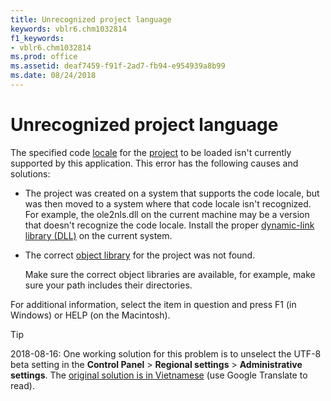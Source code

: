 ```yaml
---
title: Unrecognized project language
keywords: vblr6.chm1032814
f1_keywords:
- vblr6.chm1032814
ms.prod: office
ms.assetid: deaf7459-f91f-2ad7-fb94-e954939a8b99
ms.date: 08/24/2018
---
```



# Unrecognized project language

The specified code [locale](../../Glossary/vbe-glossary.md) for the [project](../../Glossary/vbe-glossary.md) to be loaded isn't currently supported by this application. This error has the following causes and solutions:

- The project was created on a system that supports the code locale, but was then moved to a system where that code locale isn't recognized. For example, the ole2nls.dll on the current machine may be a version that doesn't recognize the code locale. Install the proper [dynamic-link library (DLL)](../../Glossary/vbe-glossary.md) on the current system.
    
- The correct [object library](../../Glossary/vbe-glossary.md) for the project was not found.

  Make sure the correct object libraries are available, for example, make sure your path includes their directories.
    

For additional information, select the item in question and press F1 (in Windows) or HELP (on the Macintosh).

> [!TIP] 
> 2018-08-16: One working solution for this problem is to unselect the UTF-8 beta setting in the **Control Panel** > **Regional settings** > **Administrative settings**. The [original solution is in Vietnamese](https://blog.hocexcel.online/sua-loi-unrecognized-project-language-trong-vba.html) (use Google Translate to read). 

